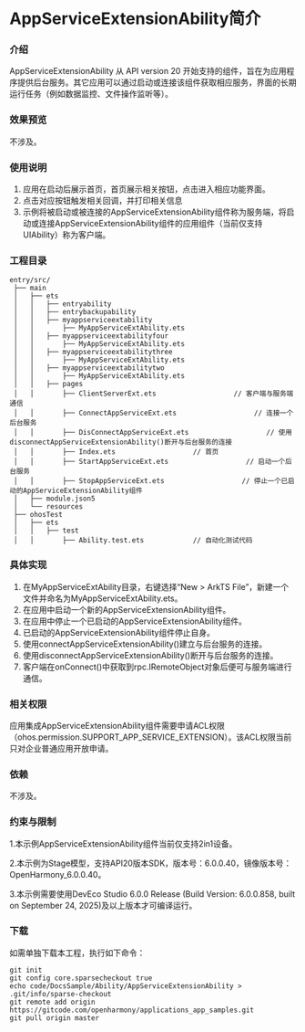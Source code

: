 # AppServiceExtensionAbility简介

### 介绍

AppServiceExtensionAbility 从 API version 20 开始支持的组件，旨在为应用程序提供后台服务。其它应用可以通过启动或连接该组件获取相应服务，界面的长期运行任务（例如数据监控、文件操作监听等）。

### 效果预览

不涉及。
### 使用说明

1. 应用在启动后展示首页，首页展示相关按钮，点击进入相应功能界面。
2. 点击对应按钮触发相关回调，并打印相关信息
3. 示例将被启动或被连接的AppServiceExtensionAbility组件称为服务端，将启动或连接AppServiceExtensionAbility组件的应用组件（当前仅支持UIAbility）称为客户端。

### 工程目录

```
entry/src/
 ├── main
 │   ├── ets
 │   │   ├── entryability
 │   │   ├── entrybackupability
 │   │   ├── myappserviceextability
 │   │       ├── MyAppServiceExtAbility.ets   
 │   │   ├── myappserviceextabilityfour
 │   │       ├── MyAppServiceExtAbility.ets            
 │   │   ├── myappserviceextabilitythree
 │   │       ├── MyAppServiceExtAbility.ets            
 │   │   ├── myappserviceextabilitytwo
 │   │       ├── MyAppServiceExtAbility.ets            
 │   │   ├── pages
 │   │       ├── ClientServerExt.ets                   // 客户端与服务端通信
 │   │       ├── ConnectAppServiceExt.ets                   // 连接一个后台服务
 │   │       ├── DisConnectAppServiceExt.ets                   // 使用disconnectAppServiceExtensionAbility()断开与后台服务的连接
 │   │       ├── Index.ets                   // 首页
 │   │       ├── StartAppServiceExt.ets                   // 启动一个后台服务
 │   │       ├── StopAppServiceExt.ets                   // 停止一个已启动的AppServiceExtensionAbility组件
 │   ├── module.json5
 │   └── resources
 ├── ohosTest
 │   ├── ets
 │   │   ├── test
 │   │       ├── Ability.test.ets            // 自动化测试代码
```
### 具体实现

1. 在MyAppServiceExtAbility目录，右键选择“New > ArkTS File”，新建一个文件并命名为MyAppServiceExtAbility.ets。
2. 在应用中启动一个新的AppServiceExtensionAbility组件。
3. 在应用中停止一个已启动的AppServiceExtensionAbility组件。
4. 已启动的AppServiceExtensionAbility组件停止自身。
5. 使用connectAppServiceExtensionAbility()建立与后台服务的连接。
6. 使用disconnectAppServiceExtensionAbility()断开与后台服务的连接。
7. 客户端在onConnect()中获取到rpc.IRemoteObject对象后便可与服务端进行通信。

### 相关权限

应用集成AppServiceExtensionAbility组件需要申请ACL权限（ohos.permission.SUPPORT_APP_SERVICE_EXTENSION）。该ACL权限当前只对企业普通应用开放申请。

### 依赖

不涉及。

### 约束与限制

1.本示例AppServiceExtensionAbility组件当前仅支持2in1设备。

2.本示例为Stage模型，支持API20版本SDK，版本号：6.0.0.40，镜像版本号：OpenHarmony_6.0.0.40。

3.本示例需要使用DevEco Studio 6.0.0 Release (Build Version: 6.0.0.858, built on September 24, 2025)及以上版本才可编译运行。

### 下载

如需单独下载本工程，执行如下命令：

```
git init
git config core.sparsecheckout true
echo code/DocsSample/Ability/AppServiceExtensionAbility > .git/info/sparse-checkout
git remote add origin https://gitcode.com/openharmony/applications_app_samples.git
git pull origin master
```
